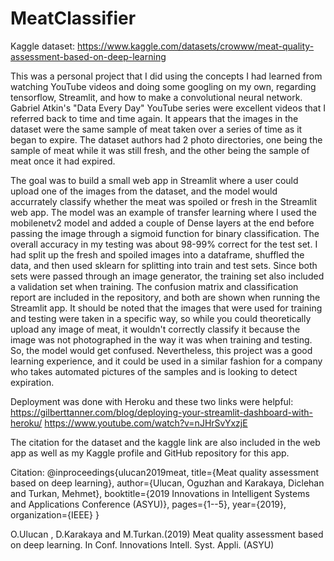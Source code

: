 # MeatClassifier
Kaggle dataset: https://www.kaggle.com/datasets/crowww/meat-quality-assessment-based-on-deep-learning



This was a personal project that I did using the concepts I had learned from watching YouTube videos and doing some googling on my own, regarding
tensorflow, Streamlit, and how to make a convolutional neural network. Gabriel Atkin's "Data Every Day" YouTube series were excellent videos that
I referred back to time and time again. It appears that the images in the dataset were the same sample of meat taken over a series of time as it
began to expire. The dataset authors had 2 photo directories, one being the sample of meat while it was still fresh, and the other being the sample 
of meat once it had expired. 

The goal was to build a small web app in Streamlit where a user could upload one of the images from the dataset, and the model would accurrately
classify whether the meat was spoiled or fresh in the Streamlit web app. The model was an example of transfer learning where I used the mobilenetv2
model and added a couple of Dense layers at the end before passing the image through a sigmoid function for binary classification. The overall
accuracy in my testing was about 98-99% correct for the test set. I had split up the fresh and spoiled images into a dataframe, shuffled the data,
and then used sklearn for splitting into train and test sets. Since both sets were passed through an image generator, the training set also included
a validation set when training. The confusion matrix and classification report are included in the repository, and both are shown when running
the Streamlit app. It should be noted that the images that were used for training and testing were taken in a specific way, so while you could
theoretically upload any image of meat, it wouldn't correctly classify it because the image was not photographed in the way it was when training
and testing. So, the model would get confused. Nevertheless, this project was a good learning experience, and it could be used in a similar fashion 
for a company who takes automated pictures of the samples and is looking to detect expiration.

Deployment was done with Heroku and these two links were helpful: https://gilberttanner.com/blog/deploying-your-streamlit-dashboard-with-heroku/ https://www.youtube.com/watch?v=nJHrSvYxzjE

The citation for the dataset and the kaggle link are also included in the web app as well as my Kaggle profile and GitHub repository for this app.

Citation:
@inproceedings{ulucan2019meat,
title={Meat quality assessment based on deep learning},
author={Ulucan, Oguzhan and Karakaya, Diclehan and Turkan, Mehmet},
booktitle={2019 Innovations in Intelligent Systems and Applications Conference (ASYU)},
pages={1--5},
year={2019},
organization={IEEE}
}

O.Ulucan , D.Karakaya and M.Turkan.(2019) Meat quality assessment based on deep learning.
In Conf. Innovations Intell. Syst. Appli. (ASYU)
